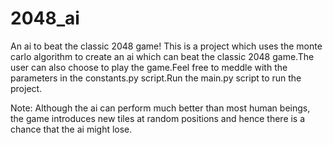 # 2048_ai
An ai to beat the classic 2048 game!
This is a project which uses the monte carlo algorithm to create an ai which can beat the classic 2048 game.The user can also choose to play the game.Feel free to meddle with the parameters in the constants.py script.Run the main.py script to run the project.

Note: Although the ai can perform much better than most human beings, the game introduces new tiles at random positions and hence there is a chance that the ai might lose.
